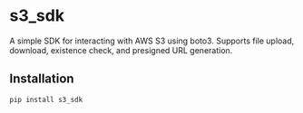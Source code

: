 # s3_sdk

A simple SDK for interacting with AWS S3 using boto3. Supports file upload, download, existence check, and presigned URL generation.

## Installation

```bash
pip install s3_sdk

